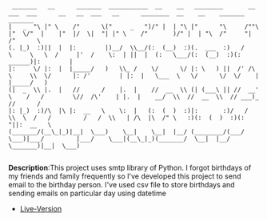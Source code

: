 ```text

 _______   __      _______  ___________  __    __   ________       __       ___  ___      __   __  ___   __      ________  __    __    _______   _______   
|   _  "\ |" \    /"      \("     _   ")/" |  | "\ |"      "\     /""\     |"  \/"  |    |"  |/  \|  "| |" \    /"       )/" |  | "\  /"     "| /"      \  
(. |_)  :)||  |  |:        |)__/  \\__/(:  (__)  :)(.  ___  :)   /    \     \   \  /     |'  /    \:  | ||  |  (:   \___/(:  (__)  :)(: ______)|:        | 
|:     \/ |:  |  |_____/   )   \\_ /    \/      \/ |: \   ) ||  /' /\  \     \\  \/      |: /'        | |:  |   \___  \   \/      \/  \/    |  |_____/   ) 
(|  _  \\ |.  |   //      /    |.  |    //  __  \\ (| (___\ || //  __'  \    /   /        \//  /\'    | |.  |    __/  \\  //  __  \\  // ___)_  //      /  
|: |_)  :)/\  |\ |:  __   \    \:  |   (:  (  )  :)|:       :)/   /  \\  \  /   /         /   /  \\   | /\  |\  /" \   :)(:  (  )  :)(:      "||:  __   \  
(_______/(__\_|_)|__|  \___)    \__|    \__|  |__/ (________/(___/    \___)|___/         |___/    \___|(__\_|_)(_______/  \__|  |__/  \_______)|__|  \___) 
                                                                                                                              
```

**Description**:This project uses smtp library of Python. I forgot birthdays of my friends and family frequently so I've developed this project to send email to the birthday person. I've used csv file to store birthdays and sending emails on particular day using datetime

- [Live-Version](https://replit.com/@MihirMore1/Birthday-Wisher#main.py)
